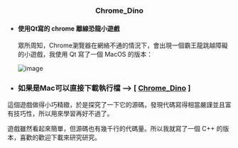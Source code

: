 <center><h3>Chrome_Dino</h3></center>

- #### 使用Qt寫的 chrome 離線恐龍小遊戲

  眾所周知，Chrome瀏覽器在網絡不通的情況下，會出現一個霸王龍跳越障礙的小遊戲，我使用 Qt 寫了一個 MacOS 的版本： 

  ![image](https://github.com/iinoshirozheng/Qt_Chrome-Dino-Game/blob/master/DinoImage.png)



- ###  如果是Mac可以直接下載執行檔  -->  [ [Chrome_Dino](Chrome_Dino) ]  



這個遊戲做得小巧精緻，於是探究了一下它的源碼，發現代碼寫得相當嚴謹並且富有技巧性，所以用來學習再好不過了。

遊戲雖然看起來簡單，但源碼也有幾千行的代碼量。所以我就寫了一個 C++ 的版本，喜歡的歡迎下載來研究研究。
